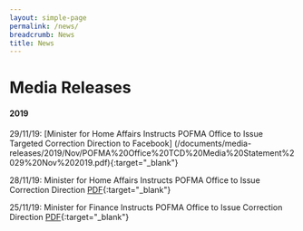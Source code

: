 ```yaml
---
layout: simple-page
permalink: /news/
breadcrumb: News
title: News
---
```


# Media Releases

#### 2019

29/11/19: [Minister for Home Affairs Instructs POFMA Office to Issue Targeted Correction Direction to Facebook] (/documents/media-releases/2019/Nov/POFMA%20Office%20TCD%20Media%20Statement%2029%20Nov%202019.pdf){:target="_blank"}

28/11/19: Minister for Home Affairs Instructs POFMA Office to Issue Correction Direction [PDF](/documents/media-releases/2019/Nov/POFMA%20Office%20Media%20Statement%2028%20Nov%202019.pdf){:target="_blank"}

25/11/19: Minister for Finance Instructs POFMA Office to Issue Correction Direction [PDF](/documents/media-releases/2019/Nov/POFMA%20Office%20Media%20Statement%2025%20Nov%202019.pdf){:target="_blank"}


